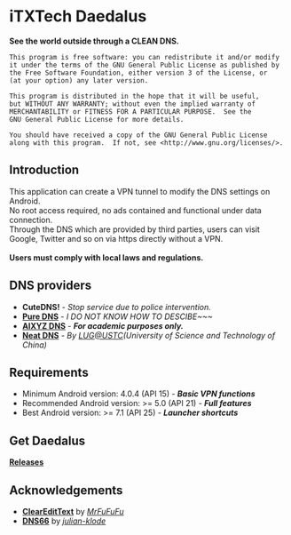 iTXTech Daedalus
==============

__See the world outside through a CLEAN DNS.__

	This program is free software: you can redistribute it and/or modify
	it under the terms of the GNU General Public License as published by
	the Free Software Foundation, either version 3 of the License, or
	(at your option) any later version.

	This program is distributed in the hope that it will be useful,
	but WITHOUT ANY WARRANTY; without even the implied warranty of
	MERCHANTABILITY or FITNESS FOR A PARTICULAR PURPOSE.  See the
	GNU General Public License for more details.

	You should have received a copy of the GNU General Public License
	along with this program.  If not, see <http://www.gnu.org/licenses/>.

Introduction
-------------
This application can create a VPN tunnel to modify the DNS settings on Android.<br>
No root access required, no ads contained and functional under data connection.<br>
Through the DNS which are provided by third parties, users can visit Google, Twitter and so on via https directly without a VPN.<br>
<br>
__Users must comply with local laws and regulations.__<br>

DNS providers
-------------
* __CuteDNS!__ - *Stop service due to police intervention.*
* __[Pure DNS](http://puredns.cn/)__ - *I DO NOT KNOW HOW TO DESCIBE~~~*
* __[AIXYZ DNS](https://aixyz.com/)__ - __*For academic purposes only.*__
* __[Neat DNS](https://groups.google.com/forum/#!forum/neat-dns)__ - *By [LUG@USTC](https://lug.ustc.edu.cn/wiki/)(University of Science and Technology of China)*

Requirements
-------------
* Minimum Android version: 4.0.4 (API 15) - __*Basic VPN functions*__
* Recommended Android version: >= 5.0 (API 21) - __*Full features*__
* Best Android version: >= 7.1 (API 25) - __*Launcher shortcuts*__

Get Daedalus
-------------
__[Releases](https://github.com/iTXTech/Daedalus/releases)__

Acknowledgements
-------------
* __[ClearEditText](https://github.com/MrFuFuFu/ClearEditText)__ by *[MrFuFuFu](https://github.com/MrFuFuFu)*
* __[DNS66](https://github.com/julian-klode/dns66)__ by *[julian-klode](https://github.com/julian-klode)*